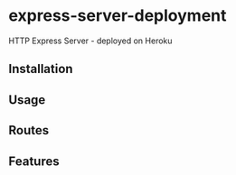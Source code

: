 # express-server-deployment

HTTP Express Server - deployed on Heroku

## Installation

## Usage

## Routes

## Features
